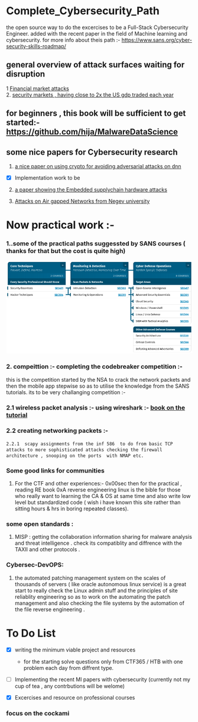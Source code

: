 # Complete_Cybersecurity_Path
the open source way to  do the excercises to be a Full-Stack Cybersecurity Engineer. added with the recent paper in the field of Machine learning and cybersecurity. for more info about theis path :- https://www.sans.org/cyber-security-skills-roadmap/
## general overview of attack surfaces waiting for disruption 
1 [Financial market attacks](https://www.swift.com/resource/how-cyber-attackers-could-target-worlds-financial-markets)
<br>2. [security markets , having close to 2x the US gdp traded each year ](https://www.issanet.org/e/pdf/2018-10_ISSA_Cyber_Risk_in_Securities_Services.pdf)

## for beginners , this book  will be sufficient to get started:-  https://github.com/hija/MalwareDataScience

## some nice papers for  Cybersecurity research 
1.  [a nice paper on using crypto for avoiding adversarial attacks on  dnn](https://arxiv.org/pdf/1809.01715.pdf)
  - [X] Implementation work to be 
   
2. [a  paper showing the Embedded supplychain  hardware  attacks ](https://arxiv.org/abs/1812.02770)

3. [Attacks on Air gapped  Networks  from Negev university ](https://i.blackhat.com/us-18/Wed-August-8/us-18-Guri-AirGap.pdf)

# Now practical  work :- 
### 1..some of the practical paths suggessted by SANS courses ( thanks for that  but the cost is quite high)

![alt text](https://raw.githubusercontent.com/GrandGarcon/Complete_Cybersecurity_Path/master/Docs/Screenshot%20from%202019-09-22%2022-49-57.png)


### 2. compeittion :-  completing the codebreaker competition :- 
this is the competition started by the NSA to crack the network packets  and then the mobile app stepwise so as to utilise the knowledge from the SANS tutorials. its to be very challanging competition :- 
  ### 2.1 wireless packet analysis :- using wireshark :- [book on the tutorial](http://index-of.es/Varios-2/Practical%20Packet%20Analysis%20Using%20Wireshark%20to%20Solve%20Real%20World%20Problems.pdf)
  
  
  
  ### 2.2 creating networking packets :- 

    2.2.1  scapy assignments from the inf 586  to do from basic TCP attacks to more sophisticated attacks checking the firewall architecture , snooping on the ports  with NMAP etc.








### Some good links for communities 
1. For the CTF and other experiences:- 0x00sec
then for the practical , reading RE book 0xA reverse engineering linux is the bible for those who really want to learning the CA & OS at same time and also write low level but standardized code ( wish i have known this site rather than sitting hours & hrs in boring repeated classes).



### some open standards :
1. MISP : getting the collaboration information sharing  for malware analysis and threat intelligence . check its compatiblity and diffrence with the TAXII and other protocols .


###  Cybersec-DevOPS: 
1. the automated patching management system on the scales of thousands of servers ( like oracle autonomous linux service) is a great start to really check the  Linux admin stuff and the principles of site reliablity engineering so as to work on the automating the patch management and also checking the file systems  by the automation of the file reverse engineering . 


# To Do List

- [X] writing the minimum viable project and resources
  - for the starting solve questions only from CTF365 / HTB  with one problem each day from diffrent type.
  

- [ ] Implementing the recent Ml papers with cybersecurity (currently not my cup of tea , any contrbutions will be welome)
- [X]  Excercises and resource on professional courses 

###  focus on the cockami 
